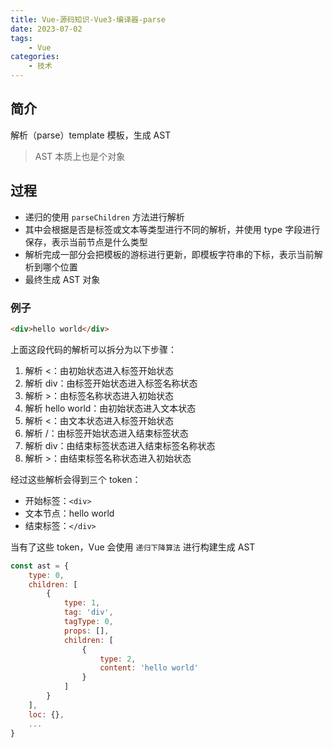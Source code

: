 ```yaml
---
title: Vue-源码知识-Vue3-编译器-parse
date: 2023-07-02
tags:
    - Vue
categories:
    - 技术
---
```


## 简介

解析（parse）template 模板，生成 AST

> AST 本质上也是个对象

## 过程

-   递归的使用 `parseChildren` 方法进行解析
-   其中会根据是否是标签或文本等类型进行不同的解析，并使用 type 字段进行保存，表示当前节点是什么类型
-   解析完成一部分会把模板的游标进行更新，即模板字符串的下标，表示当前解析到哪个位置
-   最终生成 AST 对象

### 例子

```html
<div>hello world</div>
```

上面这段代码的解析可以拆分为以下步骤：

1.  解析 <：由初始状态进入标签开始状态
2.  解析 div：由标签开始状态进入标签名称状态
3.  解析 >：由标签名称状态进入初始状态
4.  解析 hello world：由初始状态进入文本状态
5.  解析 <：由文本状态进入标签开始状态
6.  解析 /：由标签开始状态进入结束标签状态
7.  解析 div：由结束标签状态进入结束标签名称状态
8.  解析 >：由结束标签名称状态进入初始状态

经过这些解析会得到三个 token：

-   开始标签：`<div>`
-   文本节点：hello world
-   结束标签：`</div>`

当有了这些 token，Vue 会使用 `递归下降算法` 进行构建生成 AST

```js
const ast = {
    type: 0,
    children: [
        {
            type: 1,
            tag: 'div',
            tagType: 0,
            props: [],
            children: [
                {
                    type: 2,
                    content: 'hello world'
                }
            ]
        }
    ],
    loc: {},
    ...
}
```
